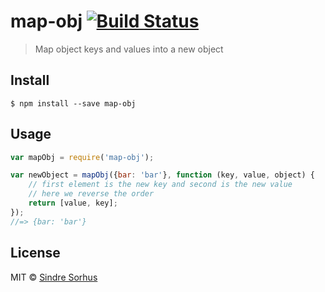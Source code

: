 # map-obj [![Build Status](https://travis-ci.org/sindresorhus/map-obj.svg?branch=master)](https://travis-ci.org/sindresorhus/map-obj)

> Map object keys and values into a new object


## Install

```
$ npm install --save map-obj
```


## Usage

```js
var mapObj = require('map-obj');

var newObject = mapObj({bar: 'bar'}, function (key, value, object) {
	// first element is the new key and second is the new value
	// here we reverse the order
	return [value, key];
});
//=> {bar: 'bar'}
```


## License

MIT © [Sindre Sorhus](http://sindresorhus.com)
